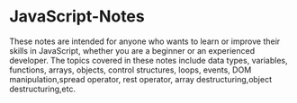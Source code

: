 # JavaScript-Notes
<p>These notes are intended for anyone who wants to learn or improve their skills in JavaScript, whether you are a beginner or an experienced developer. The topics covered in these notes include data types, variables, functions, arrays, objects, control structures, loops, events, DOM manipulation,spread operator, rest operator, array destructuring,object destructuring,etc.</p>
